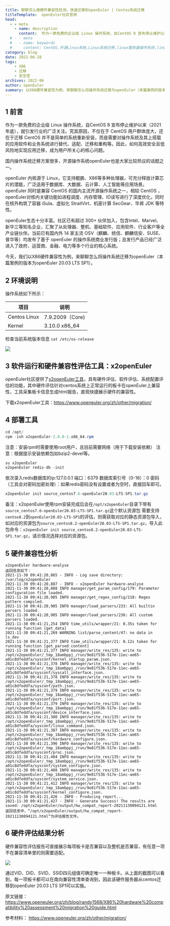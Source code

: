 ```yaml
---
title: 聊聊怎么做硬件兼容性检测，快速迁移到openEuler | Centos系统迁移
titleTemplate:  openEuler社区官网
head:
  - - meta
    - name: description
      content:  作为一款免费的企业级 Linux 操作系统，自CentOS 8 宣布停止维护以来（2021年底），就引发行业的广泛关注。究其原因，不仅在于 CentOS 用户群体庞大，还在于迁移 CentOS 并不是简单的系统重新安装，而是需要对操作系统及其上搭载的应用软件和业务系统进行替代、适配、迁移和重构等。因此，如何高效安全且低风险地实现应用迁移，成为用户所关心的核心问题。想要了解更多信息，欢迎访问openEuler官网。
  # - - meta
  #   - name: keywords
  #     content: CentOS,开源Linux系统,Linux系统迁移,linux服务器操作系统,linux开源社区,CentOS8
category: blog 
date: 2022-06-28
tags:
    - X86
    - 迁移
    - 安全性
archives: 2022-06
author: openEuler
summary: 以X86硬件兼容性为例，来聊聊怎么将操作系统迁移为openEuler（本篇案例的版本为openEuler 20.03 LTS SP1）。
---
```




## 1 前言

作为一款免费的企业级 Linux 操作系统，自CentOS 8 宣布停止维护以来（2021年底），就引发行业的广泛关注。究其原因，不仅在于 CentOS 用户群体庞大，还在于迁移 CentOS 并不是简单的系统重新安装，而是需要对操作系统及其上搭载的应用软件和业务系统进行替代、适配、迁移和重构等。因此，如何高效安全且低风险地实现应用迁移，成为用户所关心的核心问题。

 
国内操作系统迁移方案很多，开源操作系统openEuler也是大家比较热议的话题之一。

openEuler 内核源于 Linux，它支持鲲鹏、X86等多种处理器，可充分释放计算芯片的潜能，广泛适用于数据库、大数据、云计算、人工智能等应用场景。openEuler 同时是兼容 CentOS 的国内主流开源操作系统之一，相较 CentOS ，openEuler对核内关键功能如进程调度、内存管理、IO读写进行了深度优化，同时在核外构筑了容器 iSula、虚拟化 StraitVirt、机密计算 SecGear、毕昇 JDK 等特性。

openEuler生态十分丰富。社区已有超过 300+ 伙伴加入，包含Intel、Marvel、新华三等知名企业，汇聚了从处理器、整机、基础软件、应用软件、行业客户等全产业链伙伴。当前已有国内外 14 家主流 OSV（麒麟、统信、麒麟信安、SUSE、普华等）均发布了基于 openEuler 的操作系统商业发行版；且发行产品已经广泛进入了政府、运营商、金融、电力等多个行业的核心系统。

今天，我们以X86硬件兼容性为例，来聊聊怎么将操作系统迁移为openEuler（本篇案例的版本为openEuler 20.03 LTS SP1）。


## 2 环境说明



操作系统如下所示：

| **项目**     | **说明**        |
| ------------ | --------------- |
| Centos Linux | 7.9.2009（Core) |
| Kernel       | 3.10.0 x86_64   |

检查当前系统版本信息 `cat /etc/os-release`

<img src="./x01.jpg">

## 3 软件运行和硬件兼容性评估工具：x2openEuler

openEuler社区提供了[x2openEuler工具](https://docs.openeuler.org/zh/docs/20.03_LTS_SP1/docs/thirdparty_migration/x2openEuleruseguide.html)，具有硬件评估、软件评估、系统配置评估的功能，其中硬件评估针对centos系统上正常运行的板卡在openEuler上兼容性，工具采集板卡信息生成html报告，直观快捷展示硬件的兼容性。
 
 下载x2openEuler工具：<https://www.openeuler.org/zh/other/migration/>


## 4 部署工具

```java
cd /opt/
rpm -ivh x2openEuler-2.0.0-1.x86_64.rpm
```

注意：安装rpm时需要使用root用户，且目前需要网络（用于下载安装依赖） 注意：根据提示安装依赖包如bzip2-devel等。

```java
su x2openEuler
x2openEuler redis-db -init
```

依次录入redis数据库的ip:127.0.0.1 端口：6379 数据库索引号（0-16）：0 密码（工具会对密码加密处理）：如果redis密码没有设置或者为空时，直接回车即可。

```java
x2openEuler init source_centos7.6-openEuler20.03-LTS-SP1.tar.gz
```

备注：x2openEuler使用rpm安装完成后会在`/opt/x2openEuler`目录下带有`source_centos7.6-openEuler20.03-LTS-SP1.tar.gz`这个默认资源包 需要支持`centos8.2`到`openEuler20.03-LTS-SP1`的评估，则需获取对应的静态资源包导入，如对应的资源包为`source_centos8.2-openEuler20.03-LTS-SP1.tar.gz`，导入此包命令：`x2openEuler init source_centos8.2-openEuler20.03-LTS-SP1.tar.gz`，请示情况选择对应的资源包。


## 5 硬件兼容性分析

```
x2openEuler hardware-analyse 
返回信息如下：
2021-11-30 09:41:20,865 - INFO - Log save directory: /var/log/x2openEuler
2021-11-30 09:41:20,887 - INFO - x2openEuler hardware-analyse
2021-11-30 09:41:20,888 INFO manager/get_param_config/179: Parameter configuration file loaded.
2021-11-30 09:41:20,905 INFO manager/get_regex_config/218: Regex pattern compiled.
2021-11-30 09:41:20,905 INFO manager/load_parsers/233: All builtin parsers loaded.
2021-11-30 09:41:20,905 INFO manager/load_parsers/236: All custom parsers loaded.
2021-11-30 09:41:21,254 INFO time_utils/wrapper/21: 0.35s taken for running function [get_data]
2021-11-30 09:41:21,269 WARNING list/parse_content/47: no data in ls_dev
2021-11-30 09:41:21,377 INFO time_utils/wrapper/21: 0.12s taken for running function [get_parsed_content]
2021-11-30 09:41:21,377 INFO manager/write_res/135: write to /opt/x2openEuler/_tmp_18ambppj_/run/9e81f536-517e-11ec-ae65-a01c8dfeddfa/sysconf/kernel_startup_param.json.
2021-11-30 09:41:21,378 INFO manager/write_res/135: write to /opt/x2openEuler/_tmp_18ambppj_/run/9e81f536-517e-11ec-ae65-a01c8dfeddfa/sysconf/syscall_interface.json.
2021-11-30 09:41:21,378 INFO manager/write_res/135: write to /opt/x2openEuler/_tmp_18ambppj_/run/9e81f536-517e-11ec-ae65-a01c8dfeddfa/sysconf/path.json.
2021-11-30 09:41:21,379 INFO manager/write_res/135: write to /opt/x2openEuler/_tmp_18ambppj_/run/9e81f536-517e-11ec-ae65-a01c8dfeddfa/sysconf/port.json.
2021-11-30 09:41:21,379 INFO manager/write_res/135: write to /opt/x2openEuler/_tmp_18ambppj_/run/9e81f536-517e-11ec-ae65-a01c8dfeddfa/sysconf/device_interface.json.
2021-11-30 09:41:21,380 INFO manager/write_res/135: write to /opt/x2openEuler/_tmp_18ambppj_/run/9e81f536-517e-11ec-ae65-a01c8dfeddfa/sysconf/linux_command.json.
2021-11-30 09:41:21,387 INFO manager/write_res/135: write to /opt/x2openEuler/_tmp_18ambppj_/run/9e81f536-517e-11ec-ae65-a01c8dfeddfa/sysconf/hardware_configure.json.
2021-11-30 09:41:21,396 INFO manager/write_res/135: write to /opt/x2openEuler/_tmp_18ambppj_/run/9e81f536-517e-11ec-ae65-a01c8dfeddfa/sysconf/proc.json.
2021-11-30 09:41:21,404 INFO manager/write_res/135: write to /opt/x2openEuler/_tmp_18ambppj_/run/9e81f536-517e-11ec-ae65-a01c8dfeddfa/sysconf/system_configure.json.
2021-11-30 09:41:21,408 INFO manager/write_res/135: write to /opt/x2openEuler/_tmp_18ambppj_/run/9e81f536-517e-11ec-ae65-a01c8dfeddfa/sysconf/system_service.json.
2021-11-30 09:41:21,412 INFO manager/write_res/135: write to /opt/x2openEuler/_tmp_18ambppj_/run/9e81f536-517e-11ec-ae65-a01c8dfeddfa/sysconf/kernel_configure.json.
2021-11-30 09:41:21,426 - INFO - Producing report...
2021-11-30 09:41:21,427 - INFO - Generate Success! The results are saved: /opt/x2openEuler/output/hw_compat_report-20211130094121.html
返回信息中，“/opt/x2openEuler/output/hw_compat_report-20211130094121.html“为评估报告文件。
```

## 6 硬件评估结果分析

硬件兼容性评估报告可直接展示每项板卡是否兼容以及整机是否兼容，有任意一项不在兼容清单里的则需要适配。

<img src="./x02.jpg">

通过VID、DID、SVID、SSID四元组值可确定唯一一种板卡。从上面的截图可以看到，每一项板卡都可以在南向兼容性清单查询到，因此该硬件服务器从centos迁移到openEuler 20.03 LTS SP1可以实施。

原文链接：
<https://www.openeuler.org/zh/blog/randy1568/X86%20hardware%20compatibility%20assessment%20migration%20guide.html>

参考材料：
<https://www.openeuler.org/zh/other/migration/>


